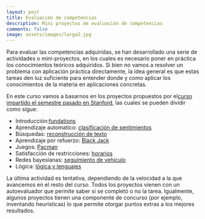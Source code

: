 ```yaml
---
layout: post 
title: Evaluación de competencias
description: Mini proyectos de evaluación de competencias
comments: false 
image: assets/images/larga2.jpg
---
```


Para evaluar las competencias adquiridas, se han desarrollado una serie de
actividades o mini-proyectos, en los cuales es necesario poner en práctica los
conocimientos teóricos adquiridos. Si bien no vamos a resolver un problema con
aplicación práctica directamente, la idea general es que estas tareas den luz
suficiente para entender donde y como aplicar los conocimientos de la materia en
aplicaciones concretas.

En este curso vamos a basarnos en los proyectos propuestos por el[curso impartido el semestre pasado en Stanford](https://stanford-cs221.github.io/autumn2021/#coursework), las cuales se pueden dividir como sigue:

- Introducción:[fundations](https://stanford-cs221.github.io/autumn2021/assignments/foundations/index.html)
- Aprendizaje automatico: [clasificación de sentimientos](https://stanford-cs221.github.io/autumn2021/assignments/sentiment/index.html)
- Búsquedas: [reconstrucción de texto](https://stanford-cs221.github.io/autumn2021/assignments/reconstruct/index.html)
- Aprendizaje por refuerzo: [Black Jack](https://stanford-cs221.github.io/autumn2021/assignments/blackjack/index.html)
- Juegos: [Pacman](https://stanford-cs221.github.io/autumn2021/assignments/pacman/index.html)
- Satisfacción de restricciones: [horarios](https://stanford-cs221.github.io/autumn2021/assignments/scheduling/index.html)
- Redes bayesianas: [seguimiento de vehículo](https://stanford-cs221.github.io/autumn2021/assignments/car/index.html)
- Lógica: [lógica y lenguajes](https://stanford-cs221.github.io/autumn2021/assignments/logic/index.html)   

La última actividad es tentativa, dependiendo de la velocidad a la que avancemos en el resto del curso. Todos los proyectos vienen con un autoevaluador que permite saber si se completó o no la tarea. Igualmente, algunos proyectos tienen una componente de concurso (por ejemplo, inventando heurísticas) lo que permite otorgar puntos extras a los mejores resultados.


<!--
## Como cargar, modificar y entregar las actividades

Las actividades se encuentran como repositorios de github como se ve más abajo.
Es importante notar que, al ser un sistema colaborativo, las actividades, así
como sus soluciones se encuentran a disposición de todo mundo.

Aunque exista la actividad en el sistema, mientras no se de aviso en clase que
la tarea está disponible, favor de no empezar a hacerla, ya que puede llegar a
sufrir cambios de última hora.

El procedimiento a seguir para cargar, modificar y entregar una actividad el
siguiente (este procedimiento lo revisaremos en clase para la primera
actividad):

1. Realiza un **fork** en *Github* para el repositorio de la actividad en
   particular.

2. Realiza un **clone** del repositorio a tu computadora (o tus computadoras).

3. Lee los archivos de la actividad, modifica y desarrolla lo que se pide en
   cada uno de ellos. Todos los archivos a modificar son archivos `*.py`. Sin
   embargo en algunas ocasiones se tendrán otro tipo de archivos que no es
   necesario modificar (en particular para las tareas con algoritmos de
   aprendizaje).

4. En todos los archivos se marca claramente lo que hay que hacer y cuantos
   puntos de la tarea cuenta cada ejercicio.

5. Cada vez que realices cambios a los archivos, comentalos (**commit**) y
   realiza un **push** o un **sync** a tu repositorio de *GitHub* con el fin de
   guardar los cambios realizados. Recuerda que esta es la única evidencia que
   se tiene del avance y el tiempo dedicado a las tareas.

6. Una vez terminada la actividad (o una vez que ya no se piense modificarla
   más), realiza un **pull request** al repositorio original (el del profesor).

7. La revisión de la actividad se realizará en linea, marcando las cosas que no
   están bien hechas. Lo que no lleve comentario estará bien hecho (ningún
   comentario significa que la tarea está muy bien). Al final de los comentario
   realizados por el profesor en el **pull request** se agregará un comentario
   con a nota final.

8. De acuerdo al tiempo y a la complejidad que eso implique, el profesor podrá
   (o no) agregar correcciones de código a las tareas entregadas. Esto solo
   cuando las correcciones sean de sintaxis o pequeños errores de programación.
   Errores de lógica o de comprensión no serán resueltos en linea ya que puede
   mal interpretarse como un error menor.

## Listado de actividades de evaluación de competencias 

Es importante recordar que las actividades del semestre anterior pueden ser
modificadas de forma importante, por lo que se recomienda no empezar a realizar
una actividad, hasta que esté marcada como **disponible** en ésta página. Una
vez que la actividad esté marcada como **terminada** no se aceptarán nuevos
*pull request*. Mientras esté la actividad con el estatus de **en proceso de
modificación** se dejan las ligas a la actividad con el fin que los estudiantes
se familiaricen con el nivel de dificultad de las actividades.

1. [Agentes inteligentes](https://github.com/IA-UNISON/1-Agentes-Inteligentes).
   **disponible.** Fecha límite: *3 de septiembre de 2019*.

2. [Satisfacción de restricciones](https://github.com/IA-UNISON/3-SatisfaccionRestricciones).
   **disponible.** Fecha límite: *20 de septiembre de 2019*.

3. [Búsquedas locales](https://github.com/IA-UNISON/2-Temple-Simulado). 
   **disponible.** Fecha límite: *3 de octubre de 2019*.

4. [Búsquedas informadas](https://github.com/IA-UNISON/4-Busquedas-Informadas).
   **disponible.** Fecha límite: *18 de octubre de 2019*.

5. [Búsquedas con adversario](https://github.com/IA-UNISON/5-Busquedas-Adversario). 
   **disponible.** Fecha límite: *31 de octubre de 2019*.

6. [Redes bayesianas](https://github.com/IA-UNISON/6-Naive-Bayes). 
  **disponible.** Fecha límite: *12 de diciembre de 2019*.

7. [Aprendizaje supervisado](https://github.com/IA-UNISON/7-Aprendizaje-Supervisado). 
   **disponible.** Fecha límite: *12 de diciembre de 2019*.

8. [Aprendizaje no supervisado](https://github.com/IA-UNISON/8-Aprendizaje-no-Supervisado). 
    **disponible.** Fecha límite: *12 de diciembre de 2019*.
--> 

